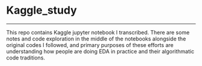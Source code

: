 # Kaggle_study
----
This repo contains Kaggle jupyter notebook I transcribed. There are some notes and code exploration in the middle of the notebooks alongside the original codes I followed, and primary purposes of these efforts are understanding how people are doing EDA in practice and their algorithmatic code traditions. 
